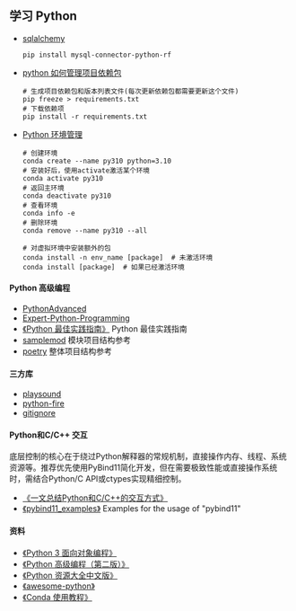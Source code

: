 ## 学习 Python

- [sqlalchemy](https://www.liaoxuefeng.com/wiki/001374738125095c955c1e6d8bb493182103fac9270762a000/0014021031294178f993c85204e4d1b81ab032070641ce5000)

  ```shell
  pip install mysql-connector-python-rf
  ```

- [python 如何管理项目依赖包](https://www.jianshu.com/p/31c8349e5c9d)

  ```
  # 生成项目依赖包和版本列表文件(每次更新依赖包都需要更新这个文件)
  pip freeze > requirements.txt
  # 下载依赖项
  pip install -r requirements.txt
  ```

- [Python 环境管理](./Python版本管理.md)

  ```shell
  # 创建环境
  conda create --name py310 python=3.10
  # 安装好后，使用activate激活某个环境
  conda activate py310
  # 返回主环境
  conda deactivate py310
  # 查看环境
  conda info -e
  # 删除环境
  conda remove --name py310 --all

  # 对虚拟环境中安装额外的包
  conda install -n env_name [package]  # 未激活环境
  conda install [package]  # 如果已经激活环境
  ```

#### Python 高级编程
- [PythonAdvanced](https://github.com/feixiao/PythonAdvanced)
- [Expert-Python-Programming](https://github.com/feixiao/Expert-Python-Programming-Third-Edition)
- [《Python 最佳实践指南》](https://github.com/prodesire/python-guide-cn) Python 最佳实践指南
- [samplemod](https://github.com/feixiao/samplemod) 模块项目结构参考
- [poetry](https://github.com/python-poetry/poetry) 整体项目结构参考

#### 三方库
- [playsound](https://github.com/TaylorSMarks/playsound)
- [python-fire](https://github.com/google/python-fire/)
- [gitignore](https://github.com/github/gitignore)

#### Python和C/C++ 交互
底层控制的核心在于绕过Python解释器的常规机制，直接操作内存、线程、系统资源等。推荐优先使用PyBind11简化开发，但在需要极致性能或直接操作系统时，需结合Python/C API或ctypes实现精细控制。

+ [《一文总结Python和C/C++的交互方式》](https://github.com/thb1314/python_interact_c/blob/main/tutorial.md)
+ [《pybind11_examples》](https://github.com/feixiao/pybind11_examples)  Examples for the usage of "pybind11"

#### 资料

- [《Python 3 面向对象编程》](https://book.douban.com/subject/26468916/)
- [《Python 高级编程（第二版）》](https://book.douban.com/subject/27133480/)
- [《Python 资源大全中文版》](https://github.com/jobbole/awesome-python-cn)
- [《awesome-python》](https://awesome-python.com/)
- [《Conda 使用教程》](https://zhuanlan.zhihu.com/p/483716942)
